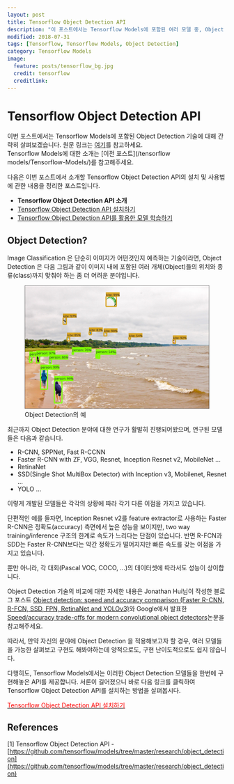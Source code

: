 ```yaml
---
layout: post
title: Tensorflow Object Detection API
description: "이 포스트에서는 Tensorflow Models에 포함된 여러 모델 중, Object Detection 기술에 대해 간략히 살펴보겠습니다."
modified: 2018-07-31
tags: [Tensorflow, Tensorflow Models, Object Detection]
category: Tensorflow Models
image:
  feature: posts/tensorflow_bg.jpg
  credit: tensorflow
  creditlink:
---
```


# Tensorflow Object Detection API
이번 포스트에서는 Tensorflow Models에 포함된 Object Detection 기술에 대해 간략히 살펴보겠습니다. 원문 링크는 [여기](https://github.com/tensorflow/models/tree/master/research/object_detection)를 참고하세요.<br/>
Tensorflow Models에 대한 소개는 [이전 포스트](/tensorflow models/Tensorflow-Models/)를 참고해주세요.

다음은 이번 포스트에서 소개할 Tensorflow Object Detection API의 설치 및 사용법에 관한 내용을 정리한 포스트입니다.

- **Tensorflow Object Detection API 소개**
- [Tensorflow Object Detection API 설치하기](/tensorflow%20models/Tensorflow-Object-Detection-API-Installation/)
- [Tensorflow Object Detection API를 활용한 모델 학습하기](/tensorflow%20models/Tensorflow-Object-Detection-API-Training/)


## Object Detection?
Image Classification 은 단순히 이미지가 어떤것인지 예측하는 기술이라면, Object Detection 은 다음 그림과 같이 이미지 내에 포함된 여러 개체(Object)들의 위치와 종류(class)까지 맞춰야 하는 좀 더 어려운 분야입니다.

<figure>
	<img src="https://github.com/tensorflow/models/raw/master/research/object_detection/g3doc/img/kites_detections_output.jpg" alt="">
	<figcaption>Object Detection의 예</figcaption>
</figure>

최근까지 Object Detection 분야에 대한 연구가 활발히 진행되어왔으며, 연구된 모델들은 다음과 같습니다.
- R-CNN, SPPNet, Fast R-CCNN
- Faster R-CNN with ZF, VGG, Resnet, Inception Resnet v2, MobileNet ...
- RetinaNet
- SSD(Single Shot MultiBox Detector) with Inception v3, Mobilenet, Resnet ...
- YOLO
...

이렇게 개발된 모델들은 각각의 상황에 따라 각기 다른 이점을 가지고 있습니다.

단편적인 예를 들자면, Inception Resnet v2를 feature extractor로 사용하는 Faster R-CNN은 정확도(accuracy) 측면에서 높은 성능을 보이지만, two way training/inference 구조의 한계로 속도가 느리다는 단점이 있습니다.
반면 R-FCN과 SDD는 Faster R-CNN보다는 약간 정확도가 떨어지지만 빠른 속도를 갖는 이점을 가지고 있습니다.

뿐만 아니라, 각 대회(Pascal VOC, COCO, ...)의 데이터셋에 따라서도 성능이 상이합니다.

Object Detection 기술의 비교에 대한 자세한 내용은 Jonathan Hui님이 작성한 블로그 포스트 [Object detection: speed and accuracy comparison (Faster R-CNN, R-FCN, SSD, FPN, RetinaNet and YOLOv3)](https://medium.com/@jonathan_hui/object-detection-speed-and-accuracy-comparison-faster-r-cnn-r-fcn-ssd-and-yolo-5425656ae359)와
Google에서 발표한 [Speed/accuracy trade-offs for modern convolutional object detectors](https://arxiv.org/pdf/1611.10012.pdf)논문을 참고해주세요.

따라서, 만약 자신의 분야에 Object Detection 을 적용해보고자 할 경우, 여러 모델들을 가능한 살펴보고 구현도 해봐야하는데 양적으로도, 구현 난이도적으로도 쉽지 않습니다.

다행히도, Tensorflow Models에서는 이러한 Object Detection 모델들을 한번에 구현해놓은 API를 제공합니다.
서론이 길어졌으니 바로 다음 링크를 클릭하여 Tensorflow Object Detection API를 설치하는 방법을 살펴봅시다.

[<span style="color:red">Tensorflow Object Detection API 설치하기</span>](/tensorflow%20models/Tensorflow-Object-Detection-API-Installation/)

## References
[1] Tensorflow Object Detection API - [https://github.com/tensorflow/models/tree/master/research/object_detection](https://github.com/tensorflow/models/tree/master/research/object_detection) <br />